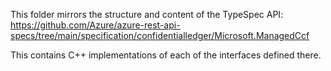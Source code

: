 This folder mirrors the structure and content of the TypeSpec API:
  https://github.com/Azure/azure-rest-api-specs/tree/main/specification/confidentialledger/Microsoft.ManagedCcf

This contains C++ implementations of each of the interfaces defined there.